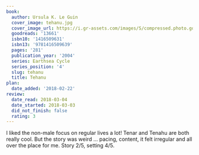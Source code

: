 ```yaml
---
book:
  author: Ursula K. Le Guin
  cover_image: tehanu.jpg
  cover_image_url: https://i.gr-assets.com/images/S/compressed.photo.goodreads.com/books/1386924581l/13661.jpg
  goodreads: '13661'
  isbn10: '1416509631'
  isbn13: '9781416509639'
  pages: '281'
  publication_year: '2004'
  series: Earthsea Cycle
  series_position: '4'
  slug: tehanu
  title: Tehanu
plan:
  date_added: '2018-02-22'
review:
  date_read: 2018-03-04
  date_started: 2018-03-03
  did_not_finish: false
  rating: 3
---
```


I liked the non-male focus on regular lives a lot! Tenar and Tenahu are both really cool. But the story was weird … pacing, content, it felt irregular and all over the place for me. Story 2/5, setting 4/5.
